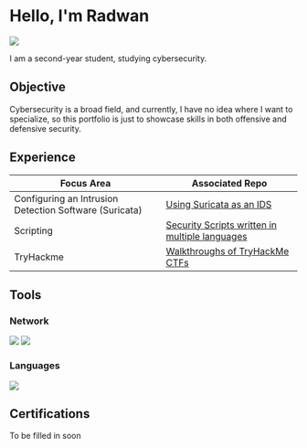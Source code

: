 # Hello, I'm Radwan
<a href="www.linkedin.com/in/radwan-rahman-68a535216"><img src="https://img.shields.io/badge/-LinkedIn-0072b1?&style=for-the-badge&logo=linkedin&logoColor=white" /></a>

I am a second-year student, studying cybersecurity.

## Objective
Cybersecurity is a broad field, and currently, I have no idea where I want to specialize, so this portfolio is just to showcase skills in both offensive and defensive security.

## Experience

| Focus Area                                    | Associated Repo            |
|-----------------------------------------------|----------------------------|
| Configuring an Intrusion Detection Software (Suricata)       | <a href="https://github.com/rojounooo/Suricata">Using Suricata as an IDS</a> |
| Scripting                             | <a href="https://github.com/rojounooo/Security-Scripts"> Security Scripts written in multiple languages</a> |
| TryHackme                              | <a href="https://github.com/rojounooo/TryHackMe-Walkthroughs"> Walkthroughs of TryHackMe CTFs</a> |

## Tools

### Network
<div>
    <img src="https://img.shields.io/badge/-Suricata-EF3B2D?&style=for-the-badge&logo=suricata&logoColor=white" />
    <img src="https://img.shields.io/badge/-Nmap-4682B4?&style=for-the-badge&logo=nmap&logoColor=white" />
</div>


### Languages 
<div>
    <img src="https://img.shields.io/badge/-Python-3776AB?&style=for-the-badge&logo=python&logoColor=white" />
</div>

## Certifications
To be filled in soon

